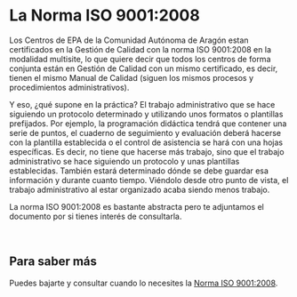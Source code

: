 
# La Norma ISO 9001:2008

Los Centros de EPA de la Comunidad Autónoma de Aragón estan certificados en la Gestión de Calidad con la norma ISO 9001:2008 en la modalidad multisite, lo que quiere decir que todos los centros de forma conjunta están en Gestión de Calidad con un mismo certificado, es decir, tienen el mismo Manual de Calidad (siguen los mismos procesos y procedimientos administrativos).

Y eso, ¿qué supone en la práctica? El trabajo administrativo que se hace siguiendo un protocolo determinado y utilizando unos formatos o plantillas prefijados. Por ejemplo, la programación didáctica tendrá que contener una serie de puntos, el cuaderno de seguimiento y evaluación deberá hacerse con la plantilla establecida o el control de asistencia se hará con una hojas específicas. Es decir, no tiene que hacerse más trabajo, sino que el trabajo administrativo se hace siguiendo un protocolo y unas plantillas establecidas. También estará determinado dónde se debe guardar esa información y durante cuanto tiempo. Viéndolo desde otro punto de vista, el trabajo administrativo al estar organizado acaba siendo menos trabajo.

La norma ISO 9001:2008 es bastante abstracta pero te adjuntamos el documento por si tienes interés de consultarla.

 

## Para saber más

Puedes bajarte y consultar cuando lo necesites la [Norma ISO 9001:2008](iso9001_2008.pdf).

 

